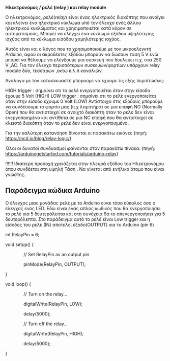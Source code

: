 ﻿**Ηλεκτρονόμος / ρελέ (relay ) και relay module**

Ο ηλεκτρονόμος, ρελέ(*relay*)  είναι ένας ηλεκτρικός διακόπτης που ανοίγει και κλείνει ένα ηλεκτρικό κύκλωμα υπό τον έλεγχο ενός άλλου ηλεκτρικού κυκλώματος και χρησιμοποιείται κατά κόρον σε αυτοματισμούς. Μπορεί  να ελέγχει ένα κύκλωμα εξόδου υψηλότερης ισχύος από το κύκλωμα εισόδου χαμηλότερης ισχύος.

Αυτός είναι και ο λόγος που το χρησιμοποιούμε με τον μικροελεγκτή Arduino, αφού οι ακροδέκτες εξόδου μπορούν να δώσουν τάση  5 V ενώ μπορεί να θέλουμε να ελέγξουμε μια συσκευή που δουλεύει π.χ. στα 250 V  ,AC. Για τον έλεγχο περισσότερων συσκευών/φορτίων υπάρχουν relay module  δύο, τεσσάρων ,οκτώ κ.λ.π καναλιών.















Ανάλογα  με τον κατασκευαστή μπορούμε να έχουμε τις εξής περιπτώσεις:

HIGH trigger : σημαίνει οτι το ρελέ ενεργοποιείται όταν στην είσοδο έχουμε 5 Volt (HIGH)
LOW trigger : σημαίνει οτι το ρελέ ενεργοποιείται όταν στην είσοδο έχουμε 0 Volt (LOW)
Αντίστοιχα στις εξόδους μπορούμε να συνδέσουμε το φορτίο μας (π.χ λαμπτήρα) σε μια  επαφή 
NO (Normally Open) που θα αντιστοιχεί σε ανοιχτό διακόπτη όταν το ρελε δεν είναι ενεργοποιημένο και αντίθετα σε μια NC επαφή που θα αντιστοιχεί σε κλειστό διακόπτη όταν το ρελέ δεν είναι ενεργοποιημένο.

Για την καλύτερη κατανόηση δίνονται οι παρακάτω εικόνες (πηγή: <https://ncd.io/blog/relay-logic/>)


















Όλοι οι δυνατοί συνδυασμοί φαίνονται στον παρακάτω πίνακα: 
(πηγή: https://arduinogetstarted.com/tutorials/arduino-relay)



!!!!!! Ιδιαίτερη προσοχή χρειάζεται στην πλευρά εξόδου του Ηλεκτρονόμου όπου συνδέεται στη υψηλή Τάση . Να γίνεται από ενήλικο άτομο που είναι γνώστης.

## <a name="arduino-example-code"></a>**Παράδειγμα κώδικα Arduino**
Ο έλεγχος μιας μονάδας ρελέ με το Arduino είναι τόσο εύκολος όσο ο έλεγχος ενός LED. Εδώ είναι ένας απλός κωδικός που θα ενεργοποιήσει το ρελέ για 5 δευτερόλεπτα και στη συνέχεια θα το απενεργοποιήσει για 5 δευτερόλεπτα. Στο παράδειγμα αυτό το ρελέ είναι Low trigger και η είσοδος του ρελέ (ΙΝ) αποτελεί έξοδο(OUTPUT) για το Arduino (pin 6)


int RelayPin = 6;

void setup() {

`        `// Set RelayPin as an output pin

`        `pinMode(RelayPin, OUTPUT);

}

void loop() {

`        `// Turn on the relay...

`        `digitalWrite(RelayPin, LOW);

`        `delay(5000);



`        `// Turn off the relay...

`        `digitalWrite(RelayPin, HIGH);

`        `delay(5000);

}
###

